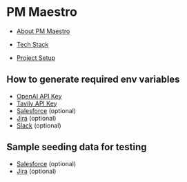 # PM Maestro

- [About PM Maestro](docs/about-pm-maestro.md)

- [Tech Stack](docs/tech-stack.md)

- [Project Setup](docs/project-setup.md)

## How to generate required env variables

- [OpenAI API Key](./how-tos/openai.md)
- [Tavily API Key](./how-tos/tavily-key.md)
- [Salesforce](./how-tos/salesforce.md) (optional)
- [Jira](./how-tos/jira.md) (optional)
- [Slack](./how-tos/slack.md) (optional)

## Sample seeding data for testing

- [Salesforce](./docs/sample-seeding-salesforce-data.md) (optional)
- [Jira](./docs/sample-seeding-jira-data.md) (optional)
